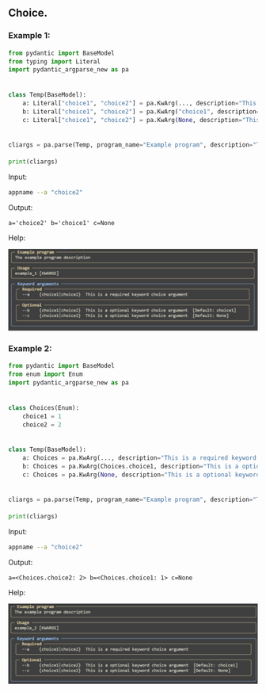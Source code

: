 ## Choice.

### Example 1:

```python
from pydantic import BaseModel
from typing import Literal
import pydantic_argparse_new as pa


class Temp(BaseModel):
    a: Literal["choice1", "choice2"] = pa.KwArg(..., description="This is a required keyword choice argument")
    b: Literal["choice1", "choice2"] = pa.KwArg("choice1", description="This is a optional keyword choice argument")
    c: Literal["choice1", "choice2"] = pa.KwArg(None, description="This is a optional keyword choice argument")


cliargs = pa.parse(Temp, program_name="Example program", description="The example program description")

print(cliargs)
```

Input:

```bash
appname --a "choice2"
```

Output:

```
a='choice2' b='choice1' c=None
```

Help:

<img title="" src="./imgs/Advanced/Choice/example1.png" alt="img" width="800">

### Example 2:

```python
from pydantic import BaseModel
from enum import Enum
import pydantic_argparse_new as pa


class Choices(Enum):
    choice1 = 1
    choice2 = 2


class Temp(BaseModel):
    a: Choices = pa.KwArg(..., description="This is a required keyword choice argument")
    b: Choices = pa.KwArg(Choices.choice1, description="This is a optional keyword choice argument")
    c: Choices = pa.KwArg(None, description="This is a optional keyword choice argument")


cliargs = pa.parse(Temp, program_name="Example program", description="The example program description")

print(cliargs)
```

Input:

```bash
appname --a "choice2"
```

Output:

```
a=<Choices.choice2: 2> b=<Choices.choice1: 1> c=None
```

Help:

<img title="" src="./imgs/Advanced/Choice/example2.png" alt="img" width="800">
